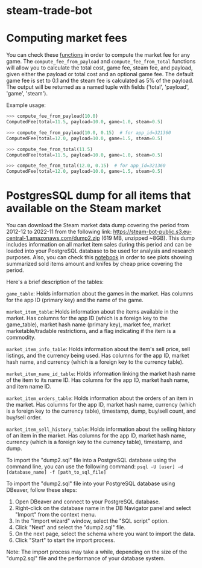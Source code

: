 # steam-trade-bot

# Computing market fees
You can check these [functions](steam_trade_bot/domain/fee_calculator.py) in order to compute the market fee for any game. The `compute_fee_from_payload` and `compute_fee_from_total` functions will allow you to calculate the total cost, game fee, steam fee, and payload, given either the payload or total cost and an optional game fee. The default game fee is set to 0.1 and the steam fee is calculated as 5% of the payload. The output will be returned as a named tuple with fields ('total', 'payload', 'game', 'steam').

Example usage:

```python
>>> compute_fee_from_payload(10.0)
ComputedFee(total=11.5, payload=10.0, game=1.0, steam=0.5)

>>> compute_fee_from_payload(10.0, 0.15)  # for app_id=321360
ComputedFee(total=12.0, payload=10.0, game=1.5, steam=0.5)

>>> compute_fee_from_total(11.5)
ComputedFee(total=11.5, payload=10.0, game=1.0, steam=0.5)

>>> compute_fee_from_total(12.0, 0.15)  # for app_id=321360
ComputedFee(total=12.0, payload=10.0, game=1.5, steam=0.5)
```

# PostgresSQL dump for all items that available on the Steam market
You can download the Steam market data dump covering the period from 2012-12 to 2022-11 from the following link: https://steam-bot-public.s3.eu-central-1.amazonaws.com/dump2.zip (619 MB, unzipped ~8GB). This dump includes information on all market item sales during this period and can be loaded into your PostgreSQL database to be used for analysis and research purposes. Also, you can check this [notebook](notebooks/Analyze%20Steam%20market.ipynb) in order to see plots showing summarized sold items amount and knifes by cheap price covering the period.

Here's a brief description of the tables:

`game_table`: Holds information about the games in the market. Has columns for the app ID (primary key) and the name of the game.

`market_item_table`: Holds information about the items available in the market. Has columns for the app ID (which is a foreign key to the game_table), market hash name (primary key), market fee, market marketable/tradable restrictions, and a flag indicating if the item is a commodity.

`market_item_info_table`: Holds information about the item's sell price, sell listings, and the currency being used. Has columns for the app ID, market hash name, and currency (which is a foreign key to the currency table).

`market_item_name_id_table`: Holds information linking the market hash name of the item to its name ID. Has columns for the app ID, market hash name, and item name ID.

`market_item_orders_table`: Holds information about the orders of an item in the market. Has columns for the app ID, market hash name, currency (which is a foreign key to the currency table), timestamp, dump, buy/sell count, and buy/sell order.

`market_item_sell_history_table`: Holds information about the selling history of an item in the market. Has columns for the app ID, market hash name, currency (which is a foreign key to the currency table), timestamp, and dump.


To import the "dump2.sql" file into a PostgreSQL database using the command line, you can use the following command:
`psql -U [user] -d [database_name] -f [path_to_sql_file]`

To import the "dump2.sql" file into your PostgreSQL database using DBeaver, follow these steps:

1. Open DBeaver and connect to your PostgreSQL database.
2. Right-click on the database name in the DB Navigator panel and select "Import" from the context menu.
3. In the "Import wizard" window, select the "SQL script" option.
4. Click "Next" and select the "dump2.sql" file.
5. On the next page, select the schema where you want to import the data.
6. Click "Start" to start the import process.

Note: The import process may take a while, depending on the size of the "dump2.sql" file and the performance of your database system.
